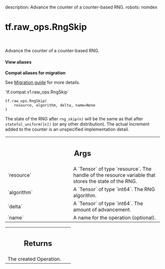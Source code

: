 description: Advance the counter of a counter-based RNG.
robots: noindex

# tf.raw_ops.RngSkip

<!-- Insert buttons and diff -->

<table class="tfo-notebook-buttons tfo-api nocontent" align="left">

</table>



Advance the counter of a counter-based RNG.


<section class="expandable">
  <h4 class="showalways">View aliases</h4>
  <p>
<b>Compat aliases for migration</b>
<p>See
<a href="https://www.tensorflow.org/guide/migrate">Migration guide</a> for
more details.</p>
<p>`tf.compat.v1.raw_ops.RngSkip`</p>
</p>
</section>

<pre class="devsite-click-to-copy prettyprint lang-py tfo-signature-link">
<code>tf.raw_ops.RngSkip(
    resource, algorithm, delta, name=None
)
</code></pre>



<!-- Placeholder for "Used in" -->

The state of the RNG after
`rng_skip(n)` will be the same as that after `stateful_uniform([n])`
(or any other distribution). The actual increment added to the
counter is an unspecified implementation detail.

<!-- Tabular view -->
 <table class="responsive fixed orange">
<colgroup><col width="214px"><col></colgroup>
<tr><th colspan="2"><h2 class="add-link">Args</h2></th></tr>

<tr>
<td>
`resource`<a id="resource"></a>
</td>
<td>
A `Tensor` of type `resource`.
The handle of the resource variable that stores the state of the RNG.
</td>
</tr><tr>
<td>
`algorithm`<a id="algorithm"></a>
</td>
<td>
A `Tensor` of type `int64`. The RNG algorithm.
</td>
</tr><tr>
<td>
`delta`<a id="delta"></a>
</td>
<td>
A `Tensor` of type `int64`. The amount of advancement.
</td>
</tr><tr>
<td>
`name`<a id="name"></a>
</td>
<td>
A name for the operation (optional).
</td>
</tr>
</table>



<!-- Tabular view -->
 <table class="responsive fixed orange">
<colgroup><col width="214px"><col></colgroup>
<tr><th colspan="2"><h2 class="add-link">Returns</h2></th></tr>
<tr class="alt">
<td colspan="2">
The created Operation.
</td>
</tr>

</table>

